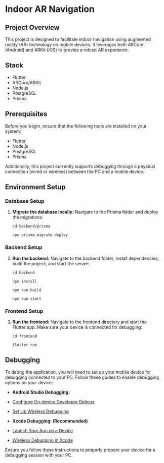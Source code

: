 # Indoor AR Navigation

## Project Overview
This project is designed to facilitate indoor navigation using augmented reality (AR) technology on mobile devices. It leverages both ARCore (Android) and ARKit (iOS) to provide a robust AR experience.

## Stack

- Flutter
- ARCore/ARKit
- Node.js
- PostgreSQL
- Prisma

## Prerequisites

Before you begin, ensure that the following tools are installed on your system:
- Flutter
- Node.js
- PostgreSQL
- Prisma

Additionally, this project currently supports debugging through a physical connection (wired or wireless) between the PC and a mobile device.

## Environment Setup

### Database Setup

1. **Migrate the database locally:**
   Navigate to the Prisma folder and deploy the migrations:


   ```cd backend/prisma```


   ```npx prisma migrate deploy```

### Backend Setup

2. **Run the backend:**
   Navigate to the backend folder, install dependencies, build the project, and start the server:


   ```cd backend```


   ```npm install```


   ```npm run build```


   ```npm run start```



### Frontend Setup

3. **Run the frontend:**
   Navigate to the frontend directory and start the Flutter app. Make sure your device is connected for debugging:


   ```cd frontend```

   
   ```flutter run```


## Debugging

To debug the application, you will need to set up your mobile device for debugging connected to your PC. Follow these guides to enable debugging options on your device:

- **Android Studio Debugging:**
- [Configure On-device Developer Options](https://developer.android.com/studio/debug/dev-options)
- [Set Up Wireless Debugging](https://developer.android.com/studio/command-line/adb#wireless)

- **Xcode Debugging: (Recommended)** 
- [Launch Your App on a Device](https://developer.apple.com/documentation/xcode/running-your-app-in-simulator-or-on-a-device)
- [Wireless Debugging in Xcode](https://help.apple.com/xcode/mac/current/#/dev60b6fbbc7)

Ensure you follow these instructions to properly prepare your device for a debugging session with your PC.
